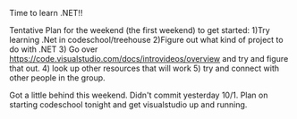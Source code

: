 Time to learn .NET!!

Tentative Plan for the weekend (the first weekend) to get started:
1)Try learning .Net in codeschool/treehouse
2)Figure out what kind of project to do with .NET
3) Go over https://code.visualstudio.com/docs/introvideos/overview and try and figure that out.
4) look up other resources that will work
5) try and connect with other people in the group.



Got  a little behind this weekend. Didn't commit yesterday 10/1. Plan on starting codeschool tonight and get visualstudio up and running. 

